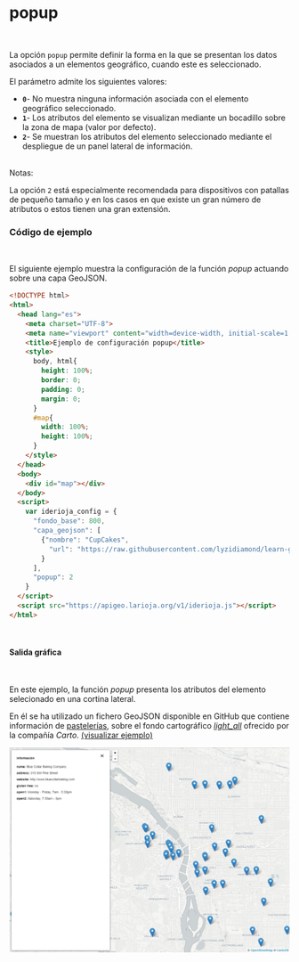 # popup
<br />

La opción `popup` permite definir la forma en la que se presentan los datos asociados a un elementos geográfico, cuando este es seleccionado.

El parámetro admite los siguientes valores:

- **`0`**- No muestra ninguna información asociada con el elemento geográfico seleccionado.
- **`1`**- Los atributos del elemento se visualizan mediante un bocadillo sobre la zona de mapa (valor por defecto).  
- **`2`**- Se muestran los atributos del elemento seleccionado mediante el despliegue de un panel lateral de información.

<br />Notas:

La opción `2` está especialmente recomendada para dispositivos con patallas de pequeño tamaño y en los casos en que existe un gran número de atributos o estos tienen una gran extensión.
<br />

### Código de ejemplo
<br />

El siguiente ejemplo muestra la configuración de la función *popup* actuando sobre una capa GeoJSON.

```html
<!DOCTYPE html>
<html>
  <head lang="es">
    <meta charset="UTF-8">
    <meta name="viewport" content="width=device-width, initial-scale=1.0, maximum-scale=1.0, user-scalable=no" />
    <title>Ejemplo de configuración popup</title>
    <style>
      body, html{
        height: 100%;
        border: 0;
        padding: 0;
        margin: 0;
      }
      #map{
        width: 100%;
        height: 100%;
      }
    </style>
  </head>
  <body>
    <div id="map"></div>
  </body>
  <script>
    var iderioja_config = {
      "fondo_base": 800,
      "capa_geojson": [
        {"nombre": "CupCakes",
          "url": "https://raw.githubusercontent.com/lyzidiamond/learn-geojson/master/geojson/cupcakes.geojson", // CupCakes
        }
      ],
	  "popup": 2
    }
  </script>
  <script src="https://apigeo.larioja.org/v1/iderioja.js"></script>
</html>
```
<br />

#### Salida gráfica
<br />

En este ejemplo, la función *popup* presenta los atributos del elemento selecionado en una cortina lateral.

En él se ha utilizado un fichero GeoJSON disponible en GitHub que contiene información de [pastelerías](https://raw.githubusercontent.com/lyzidiamond/learn-geojson/master/geojson/cupcakes.geojson), sobre el fondo cartográfico *[light_all](https://carto.com/location-data-services/basemaps/)* ofrecido por la compañía *Carto*. [(visualizar ejemplo)](https://iderioja.github.io/doc_api_iderioja/ejemplo_opcion_popup)

![Ejemplo opción popup](/img/opciones_popup_salida_grafica.jpg "Ejemplo opción popup")
